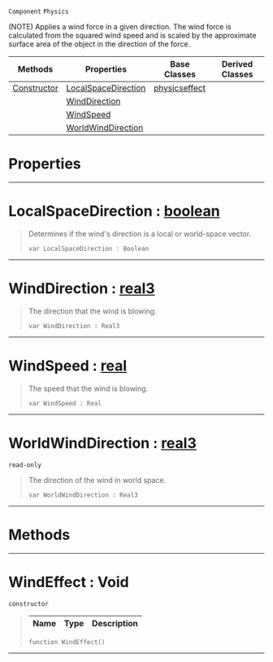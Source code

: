  `Component` `Physics`



(NOTE) Applies a wind force in a given direction. The wind force is calculated from the squared wind speed and is scaled by the approximate surface area of the object in the direction of the force.

|Methods|Properties|Base Classes|Derived Classes|
|---|---|---|---|
|[ Constructor](https://github.com/ZilchEngine/ZilchDocs/blob/master/code_reference/class_reference/windeffect.markdown#windeffect-void)|[ LocalSpaceDirection](https://github.com/ZilchEngine/ZilchDocs/blob/master/code_reference/class_reference/windeffect.markdown#localspacedirection-zero)|[physicseffect](https://github.com/ZilchEngine/ZilchDocs/blob/master/code_reference/class_reference/physicseffect.markdown)| |
| |[ WindDirection](https://github.com/ZilchEngine/ZilchDocs/blob/master/code_reference/class_reference/windeffect.markdown#winddirection-zilch-engin)| | |
| |[ WindSpeed](https://github.com/ZilchEngine/ZilchDocs/blob/master/code_reference/class_reference/windeffect.markdown#windspeed-zilch-engine-do)| | |
| |[ WorldWindDirection](https://github.com/ZilchEngine/ZilchDocs/blob/master/code_reference/class_reference/windeffect.markdown#worldwinddirection-zero)| | |


 #  Properties


---  
 #  LocalSpaceDirection : [boolean](https://github.com/ZilchEngine/ZilchDocs/blob/master/code_reference/nada_base_types/boolean.markdown)

> Determines if the wind's direction is a local or world-space vector.
> ``` lang=cpp, name=Nada
> var LocalSpaceDirection : Boolean


---  
 #  WindDirection : [real3](https://github.com/ZilchEngine/ZilchDocs/blob/master/code_reference/nada_base_types/real3.markdown)

> The direction that the wind is blowing.
> ``` lang=cpp, name=Nada
> var WindDirection : Real3


---  
 #  WindSpeed : [real](https://github.com/ZilchEngine/ZilchDocs/blob/master/code_reference/nada_base_types/real.markdown)

> The speed that the wind is blowing.
> ``` lang=cpp, name=Nada
> var WindSpeed : Real


---  
 #  WorldWindDirection : [real3](https://github.com/ZilchEngine/ZilchDocs/blob/master/code_reference/nada_base_types/real3.markdown)

 `read-only`

> The direction of the wind in world space.
> ``` lang=cpp, name=Nada
> var WorldWindDirection : Real3


---  
 #  Methods


---  
 #  WindEffect : Void

 `constructor`

> 
> |Name|Type|Description|
> |---|---|---|
> ``` lang=cpp, name=Nada
> function WindEffect()
> ``` 


---  
 

 